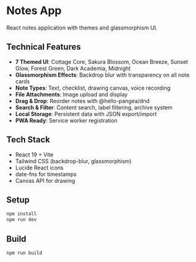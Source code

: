 # Notes App

React notes application with themes and glassmorphism UI.

## Technical Features

- **7 Themed UI**: Cottage Core, Sakura Blossom, Ocean Breeze, Sunset Glow, Forest Green, Dark Academia, Midnight
- **Glassmorphism Effects**: Backdrop blur with transparency on all note cards
- **Note Types**: Text, checklist, drawing canvas, voice recording
- **File Attachments**: Image upload and display
- **Drag & Drop**: Reorder notes with @hello-pangea/dnd
- **Search & Filter**: Content search, label filtering, archive system
- **Local Storage**: Persistent data with JSON export/import
- **PWA Ready**: Service worker registration

## Tech Stack

- React 19 + Vite
- Tailwind CSS (backdrop-blur, glassmorphism)
- Lucide React icons
- date-fns for timestamps
- Canvas API for drawing

## Setup

```bash
npm install
npm run dev
```

## Build

```bash
npm run build
```